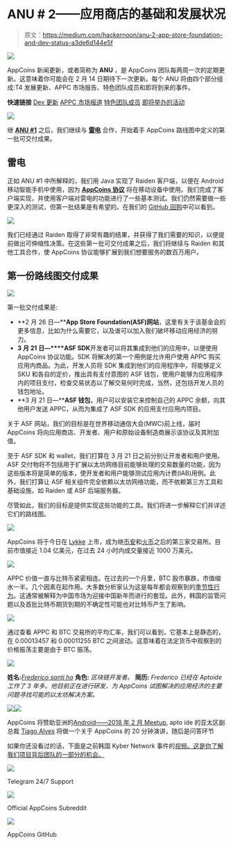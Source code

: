 # ANU # 2——应用商店的基础和发展状况

> 原文：<https://medium.com/hackernoon/anu-2-app-store-foundation-and-dev-status-a3de6d144e5f>

![](img/d1781c8522c10de84d384503a39a93fb.png)

AppCoins 新闻更新，或者简称为 **ANU** ，是 AppCoins 团队每两周一次的定期更新。这意味着你可能会在 2 月 14 日期待下一次更新。每个 ANU 将由四个部分组成:T4 发展更新、APPC 市场报告、特色团队成员和即将到来的事件。

**快速链接** [Dev 更新](#f279)
[APPC 市场报道](#e335)
[特色团队成员](#e19d)
[即将举办的活动](#6db3)

![](img/cb659e9660a0325bdba899ed38b3d384.png)

继 [**ANU #1**](https://hackernoon.com/anu-1-the-first-appcoins-news-update-2dde0f9b6f18) 之后，我们继续与 [**雷电**](https://raiden.network/micro.html) 合作，开始着手 AppCoins 路线图中定义的第一批可交付成果。

## 雷电

正如 ANU #1 中所解释的，我们用 Java 实现了 Raiden 客户端，以便在 Android 移动智能手机中使用，因为 [**AppCoins 协议**](https://appcoins.io) 将在移动设备中使用。我们完成了客户端实现，并使用客户端对雷电的功能进行了一些基本测试。我们仍然需要做一些更深入的测试，但第一批结果是有希望的。在我们的 [GitHub 回购](https://github.com/Aptoide/AppCoins-ethereumj)中可以看到。

![](img/91b67f5a78f2a19cdf118f4ddb47a25f.png)

我们已经通过 Raiden 取得了非常有趣的结果，并获得了我们需要的知识，以便提前做出可伸缩性决策。在这些第一批可交付成果之后，我们将继续与 Raiden 和其他工具合作，使 AppCoins 协议能够扩展到我们想要服务的数百万用户。

## 第一份路线图交付成果

![](img/eb278a1fb62410ac98a449bd55cdd5ce.png)

第一批交付成果是:

*   **2 月 26 日—****App Store Foundation(ASF)网站**，这里有关于该基金会的更多信息，比如为什么需要它，以及谁可以加入我们破坏移动应用经济的努力。
*   **3 月 21 日—****ASF SDK**开发者可以将其集成到他们的应用中，以便使用 AppCoins 协议功能。SDK 将解决的第一个用例是允许用户使用 APPC 购买应用内商品。为此，开发人员将 SDK 集成到他们的应用程序中，将能够定义 SKU 和各自的定价，推出具有支付意图的 ASF 钱包，使用户能够为应用程序内的项目支付，检查交易状态以了解交易何时完成，当然，还包括开发人员的钱包地址。
*   **3 月 21 日—****ASF 钱包**，用户可以安装它来控制自己的 APPC 余额，向其他用户发送 APPC，从而为集成了 ASF SDK 的应用支付应用内项目。

关于 ASF 网站，我们的目标是在世界移动通信大会(MWC)前上线，届时 AppCoins 将向应用商店、开发者、用户和原始设备制造商展示该协议及其附加值。

至于 ASF SDK 和 wallet，我们打算在 3 月 21 日之前分别让开发者和用户使用。ASF 交付物将不包括用于扩展以太坊网络目前能够处理的交易数量的功能，因为这些版本将是简单的版本，使开发者和用户能够测试应用内计费(IAB)用例。此外，我们打算让 ASF 相关组件完全依赖以太坊网络功能，而不依赖第三方工具和基础设施，如 Raiden 或 ASF 后端服务器。

尽管如此，我们的目标是提供实现这些功能的工具。我们将进一步解释它们并详述它们的路线图。

![](img/aa52c8e46dd68947e8c53b6bc8e4860c.png)

AppCoins 将于今日在 [Lykke](https://www.lykke.com/exchange) 上市，成为继[币安](https://www.binance.com/trade.html?symbol=APPC_BTC)和[火币](https://www.huobi.pro/appc_btc/exchange/)之后的第三家交易所。目前市值接近 1.04 亿美元，在过去 24 小时内成交量接近 1000 万美元。

![](img/66d115baa1366123aec4a7e4c29e330c.png)

APPC 价值一直与比特币紧密相连。在过去的一个月里，BTC 股市暴跌，市值缩水一半。几个因素在起作用。大多数分析家认为这是每年都会观察到的[季节性行为](https://www.bloomberg.com/news/articles/2018-01-17/bitcoin-watchers-running-out-of-explanations-blame-slump-on-moon)。这通常被解释为中国市场为迎接中国新年而进行的套现。此外，韩国的监管问题以及首批比特币期货到期的不确定性可能也对比特币产生了影响。

![](img/2f06b9750ebb28a77baab2f5806f0c8a.png)

通过查看 APPC 和 BTC 交易所的平均汇率，我们可以看到，它基本上是静态的，在 0.00013457 和 0.00011255 BTC 之间波动。这意味着在法定货币中观察到的价格振荡主要是由于 BTC 振荡。

![](img/1a773f605cd86b39b5ed4c37b0b230c3.png)

**姓名:**[*Frederico santi ho*](https://www.linkedin.com/in/fredericosantinho/)
**角色:** *区块链开发者。*
**简历:** *Frederico 已经在 Aptoide 工作了 3 年多。他目前正在进行研发，为 AppCoins 试图解决的应用经济的主要问题寻找可能的以太坊解决方案。*

![](img/2797afc572a434b0eb8fc66c49e14b2c.png)![](img/548af56a3c807793492e031e6b6051cd.png)

AppCoins 将赞助亚洲的[Android——2018 年 2 月 Meetup](https://www.meetup.com/Singapore-Android-Developers/events/246439861/?_cookie-check=Rdvqco7XY6NGFwiX), apto ide 的亚太区副总裁 [Tiago Alves](https://twitter.com/tcalves) 将做一个关于 AppCoins 的 20 分钟演讲，随后是问答环节

如果你还没看过的话，下面是之前韩国 Kyber Network 事件的[视频。这是你了解我们项目背后团队的一部分的机会。](https://www.youtube.com/watch?v=_0wSS6m0Isg&feature=youtu.be)

[![](img/ea04e326fae328ebd79df0de5bb15721.png)](https://t.me/appcoinsofficial)

Telegram 24/7 Support

[![](img/21249e965940e46821260788c822eaba.png)](https://www.reddit.com/r/AppcoinsProtocol/)

Official AppCoins Subreddit

[![](img/e9b6b5d0d44b8137c1dd89e4cd360429.png)](https://github.com/Aptoide/AppCoins-ethereumj)

AppCoins GitHub